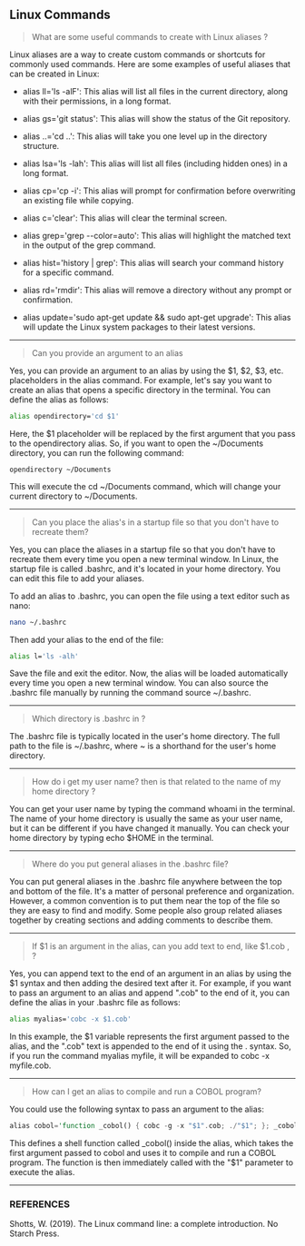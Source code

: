 ## Linux Commands


> What are some useful commands to create with Linux aliases ? 

Linux aliases are a way to create custom commands or shortcuts for commonly used commands. Here are some examples of useful aliases that can be created in Linux:

- alias ll='ls -alF': This alias will list all files in the current directory, along with their permissions, in a long format.

- alias gs='git status': This alias will show the status of the Git repository.

- alias ..='cd ..': This alias will take you one level up in the directory structure.

- alias lsa='ls -lah': This alias will list all files (including hidden ones) in a long format.

- alias cp='cp -i': This alias will prompt for confirmation before overwriting an existing file while copying.

- alias c='clear': This alias will clear the terminal screen.

- alias grep='grep --color=auto': This alias will highlight the matched text in the output of the grep command.

- alias hist='history | grep': This alias will search your command history for a specific command.

- alias rd='rmdir': This alias will remove a directory without any prompt or confirmation.

- alias update='sudo apt-get update && sudo apt-get upgrade': This alias will update the Linux system packages to their latest versions.

---

> Can you provide an argument to an alias

Yes, you can provide an argument to an alias by using the $1, $2, $3, etc. placeholders in the alias command. For example, let's say you want to create an alias that opens a specific directory in the terminal. You can define the alias as follows:

```bash
alias opendirectory='cd $1'
```

Here, the $1 placeholder will be replaced by the first argument that you pass to the opendirectory alias. So, if you want to open the ~/Documents directory, you can run the following command:

```
opendirectory ~/Documents
```

This will execute the cd ~/Documents command, which will change your current directory to ~/Documents.

---
> Can you place the alias's in a startup file so that you don't have to recreate them? 

Yes, you can place the aliases in a startup file so that you don't have to recreate them every time you open a new terminal window. In Linux, the startup file is called .bashrc, and it's located in your home directory. You can edit this file to add your aliases.

To add an alias to .bashrc, you can open the file using a text editor such as nano:

```bash
nano ~/.bashrc
```

Then add your alias to the end of the file:

```bash
alias l='ls -alh'
```

Save the file and exit the editor. Now, the alias will be loaded automatically every time you open a new terminal window. You can also source the .bashrc file manually by running the command source ~/.bashrc.

---
> Which directory is .bashrc in ? 

The .bashrc file is typically located in the user's home directory. The full path to the file is ~/.bashrc, where ~ is a shorthand for the user's home directory.

---
> How do i get my user name? then is that related to the name of my home directory ? 

You can get your user name by typing the command whoami in the terminal. The name of your home directory is usually the same as your user name, but it can be different if you have changed it manually. You can check your home directory by typing echo $HOME in the terminal.

---
> Where do you put general aliases in the .bashrc  file? 

You can put general aliases in the .bashrc file anywhere between the top and bottom of the file. It's a matter of personal preference and organization. However, a common convention is to put them near the top of the file so they are easy to find and modify. Some people also group related aliases together by creating sections and adding comments to describe them.

---
> If $1 is an argument in the alias, can you add text to end, like $1.cob , ? 

Yes, you can append text to the end of an argument in an alias by using the $1 syntax and then adding the desired text after it. For example, if you want to pass an argument to an alias and append ".cob" to the end of it, you can define the alias in your .bashrc file as follows:

```bash
alias myalias='cobc -x $1.cob'
```

In this example, the $1 variable represents the first argument passed to the alias, and the ".cob" text is appended to the end of it using the . syntax. So, if you run the command myalias myfile, it will be expanded to cobc -x myfile.cob.

---
> How can I get an alias to compile and run a COBOL program? 

You could use the following syntax to pass an argument to the alias:

```rust
alias cobol='function _cobol() { cobc -g -x "$1".cob; ./"$1"; }; _cobol'
```

This defines a shell function called _cobol() inside the alias, which takes the first argument passed to cobol and uses it to compile and run a COBOL program. The function is then immediately called with the "$1" parameter to execute the alias.

---
### REFERENCES

Shotts, W. (2019). The Linux command line: a complete introduction. No Starch Press.




